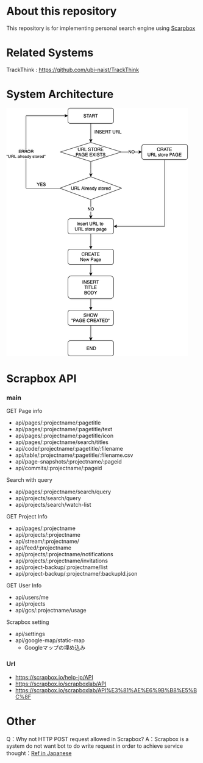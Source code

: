 # About this repository
This repository is for implementing personal search engine using [Scarpbox](https://scrapbox.io/)

# Related Systems
TrackThink : https://github.com/ubi-naist/TrackThink

# System Architecture

![システムフロー](src/img/Architecture.png)

# Scrapbox API

### main

GET Page info
- api/pages/:projectname/:pagetitle
- api/pages/:projectname/:pagetitle/text
- api/pages/:projectname/:pagetitle/icon
- api/pages/:projectname/search/titles
- api/code/:projectname/:pagetitle/:filename
- api/table/:projectname/:pagetitle/:filename.csv
- api/page-snapshots/:projectname/:pageid
- api/commits/:projectname/:pageid

Search with query
- api/pages/:projectname/search/query
- api/projects/search/query
- api/projects/search/watch-list

GET Project Info
- api/pages/:projectname
- api/projects/:projectname
- api/stream/:projectname/
- api/feed/:projectname
- api/projects/:projectname/notifications
- api/projects/:projectname/invitations
- api/project-backup/:projectname/list
- api/project-backup/:projectname/:backupId.json

GET User Info
- api/users/me
- api/projects
- api/gcs/:projectname/usage

Scrapbox setting
- api/settings
- api/google-map/static-map
    - Googleマップの埋め込み

### Url
- https://scrapbox.io/help-jp/API
- https://scrapbox.io/scrapboxlab/API
- https://scrapbox.io/scrapboxlab/API%E3%81%AE%E6%9B%B8%E5%BC%8F

# Other
Q：Why not HTTP POST request allowed in Scrapbox?
A：Scrapbox is a system do not want bot to do write request in order to achieve service thought：[Ref in Japanese](https://scrapbox.io/shokai/WOM(Write_Only_Member)#5c4f85cc97c2910000a5c1f4)
